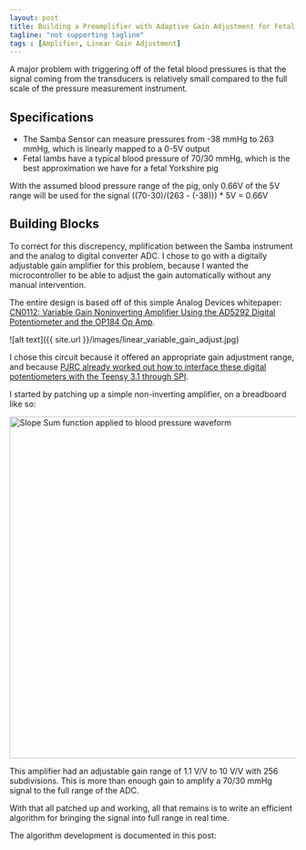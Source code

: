 ```yaml
---
layout: post
title: Building a Preamplifier with Adaptive Gain Adjustment for Fetal Blood Pressure Measurement
tagline: "not supporting tagline"
tags : [Amplifier, Linear Gain Adjustment]
---
```


A major problem with triggering off of the fetal blood pressures is that the signal coming from the transducers is relatively small compared to the full scale of the pressure measurement instrument. 

## Specifications

* The Samba Sensor can measure pressures from -38 mmHg to 263 mmHg, which is linearly mapped to a 0-5V output
* Fetal lambs have a typical blood pressure of 70/30 mmHg, which is the best approximation we have for a fetal Yorkshire pig

With the assumed blood pressure range of the pig, only 0.66V of the 5V range will be used for the signal ((70-30)/(263 - (-38))) * 5V = 0.66V

## Building Blocks

To correct for this discrepency, mplification between the Samba instrument and the analog to digital converter <abbr>ADC</abbr>. I chose to go with a digitally adjustable gain amplifier for this problem, because I wanted the microcontroller to be able to adjust the gain automatically without any manual intervention. 

The entire design is based off of this simple Analog Devices whitepaper: [CN0112: Variable Gain Noninverting Amplifier Using the AD5292 Digital Potentiometer and the OP184 Op Amp](http://www.analog.com/en/circuits-from-the-lab/cn0112/vc.html).

![alt text]({{ site.url }}/images/linear_variable_gain_adjust.jpg)

I chose this circuit because it offered an appropriate gain adjustment range, and because [PJRC already worked out how to interface these digital potentiometers with the Teensy 3.1 through SPI](https://www.pjrc.com/teensy/td_libs_SPI.html).

I started by patching up a simple non-inverting amplifier, on a breadboard like so:

<img src="{{ site.url }}/images/gain_adjust_amplifier.JPG" alt="Slope Sum function applied to blood pressure waveform" style="width: 600px;"/>

This amplifier had an adjustable gain range of 1.1 V/V to 10 V/V with 256 subdivisions. This is more than enough gain to amplify a 70/30 mmHg signal to the full range of the ADC.

With that all patched up and working, all that remains is to write an efficient algorithm for bringing the signal into full range in real time.

The algorithm development is documented in this post: